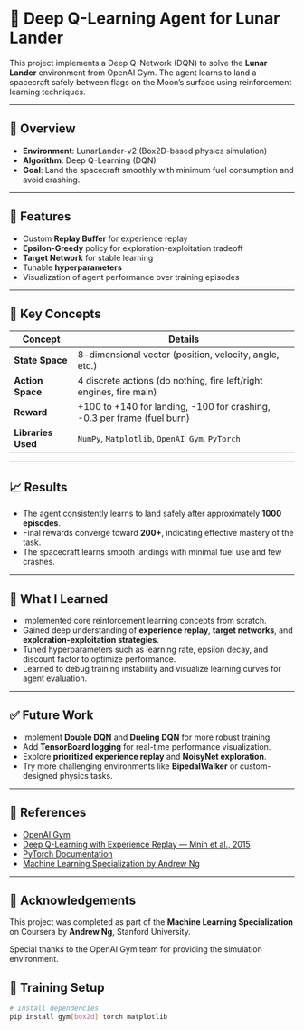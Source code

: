 # 🚀 Deep Q-Learning Agent for Lunar Lander

This project implements a Deep Q-Network (DQN) to solve the **Lunar Lander** environment from OpenAI Gym. The agent learns to land a spacecraft safely between flags on the Moon’s surface using reinforcement learning techniques.

---

## 📌 Overview

- **Environment**: LunarLander-v2 (Box2D-based physics simulation)
- **Algorithm**: Deep Q-Learning (DQN)
- **Goal**: Land the spacecraft smoothly with minimum fuel consumption and avoid crashing.

---

## 🎯 Features

- Custom **Replay Buffer** for experience replay
- **Epsilon-Greedy** policy for exploration-exploitation tradeoff
- **Target Network** for stable learning
- Tunable **hyperparameters**
- Visualization of agent performance over training episodes

---

## 🧠 Key Concepts

| Concept            | Details                                                                 |
|--------------------|-------------------------------------------------------------------------|
| **State Space**    | 8-dimensional vector (position, velocity, angle, etc.)                  |
| **Action Space**   | 4 discrete actions (do nothing, fire left/right engines, fire main)     |
| **Reward**         | +100 to +140 for landing, -100 for crashing, -0.3 per frame (fuel burn) |
| **Libraries Used** | `NumPy`, `Matplotlib`, `OpenAI Gym`, `PyTorch`                          |

---

## 📈 Results

- The agent consistently learns to land safely after approximately **1000 episodes**.
- Final rewards converge toward **200+**, indicating effective mastery of the task.
- The spacecraft learns smooth landings with minimal fuel use and few crashes.

---

## 🧠 What I Learned

- Implemented core reinforcement learning concepts from scratch.
- Gained deep understanding of **experience replay**, **target networks**, and **exploration-exploitation strategies**.
- Tuned hyperparameters such as learning rate, epsilon decay, and discount factor to optimize performance.
- Learned to debug training instability and visualize learning curves for agent evaluation.

---

## ✅ Future Work

- Implement **Double DQN** and **Dueling DQN** for more robust training.
- Add **TensorBoard logging** for real-time performance visualization.
- Explore **prioritized experience replay** and **NoisyNet exploration**.
- Try more challenging environments like **BipedalWalker** or custom-designed physics tasks.

---

## 📜 References

- [OpenAI Gym](https://www.gymlibrary.dev/)
- [Deep Q-Learning with Experience Replay — Mnih et al., 2015](https://www.nature.com/articles/nature14236)
- [PyTorch Documentation](https://pytorch.org/docs/stable/index.html)
- [Machine Learning Specialization by Andrew Ng](https://www.coursera.org/specializations/machine-learning-introduction)

---

## 🤝 Acknowledgements

This project was completed as part of the **Machine Learning Specialization** on Coursera by **Andrew Ng**, Stanford University.

Special thanks to the OpenAI Gym team for providing the simulation environment.

## 🧪 Training Setup

```bash
# Install dependencies
pip install gym[box2d] torch matplotlib
